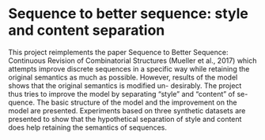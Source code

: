 # Sequence to better sequence: style and content separation

This project reimplements the paper Sequence to Better Sequence: Continuous Revision of Combinatorial Structures (Mueller et al., 2017) which attempts improve discrete sequences in a specific way while retaining the original semantics as much as possible. However, results of the model shows that the original semantics is modified un- desirably. The project thus tries to improve the model by separating “style” and “content” of se- quence. The basic structure of the model and the improvement on the model are presented. Experiments based on three synthetic datasets are presented to show that the hypothetical separation of style and content does help retaining the semantics of sequences. 

